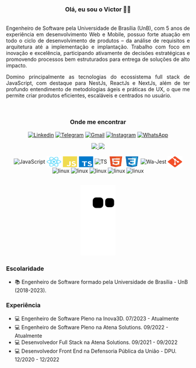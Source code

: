 

<div  align="center">
  
### Olá, eu sou o Victor 👋🏿 
</div>

</br>
<div style="text-align: justify">
Engenheiro de Software pela Universidade de Brasília (UnB), com 5 anos de experiência em desenvolvimento Web e Mobile, possuo forte atuação em todo o ciclo de desenvolvimento de produtos – da análise de requisitos e arquitetura até a implementação e implantação. Trabalho com foco em inovação e excelência, participando ativamente de decisões estratégicas e promovendo processos bem estruturados para entrega de soluções de alto impacto.

Domino principalmente as tecnologias do ecossistema full stack de JavaScript, com destaque para NestJs, ReactJs e NextJs, além de ter profundo entendimento de metodologias ágeis e práticas de UX, o que me permite criar produtos eficientes, escaláveis e centrados no usuário.

  </div>
</br>

<div  align="center">
  
### Onde me encontrar 
[![Linkedin](https://img.shields.io/badge/LinkedIn-0077B5?style=for-the-badge&logo=linkedin&logoColor=white)](https://www.linkedin.com/in/victorsamuelengenharia/)
[![Telegram](https://img.shields.io/badge/Telegram-2CA5E0?style=for-the-badge&logo=telegram&logoColor=white)](https://t.me/victordsantoss)
[![Gmail](https://img.shields.io/badge/Gmail-D14836?style=for-the-badge&logo=gmail&logoColor=white)](mailto:victor.samuelsantoss@gmail.com)
[![Instagram](https://img.shields.io/badge/Instagram-E4405F?style=for-the-badge&logo=instagram&logoColor=white)](https://www.instagram.com/victordsantoss/)
[![WhatsApp](https://img.shields.io/badge/WhatsApp-25D366?style=for-the-badge&logo=whatsapp&logoColor=white)](https://api.whatsapp.com/send?phone=5561985018286&text=Ol%C3%A1%2C%20Victor.%20Te%20encontrei%20pelo%20GitHub%20e%20gostaria%20de%20falar%20com%20voc%C3%AA.%20)
</div>

<div  align="center">
  <a href="https://github.com/victordsantoss">
    <img height="150em" src="https://github-readme-stats.vercel.app/api?username=victordsantoss&count_private=true&include_all_commits=true&show_icons=true&theme=dracula&hide_border=false&show_owner=true"/>
    <img height="150em" src="https://github-readme-stats.vercel.app/api/top-langs/?username=victordsantoss&theme=dracula&hide_border=false&&layout=compact"/>
  </a>
</div>

<div align="center" valign="top"><br>
  <img align="center" alt="JavaScript" height="30" width="40" src="https://cdn.jsdelivr.net/gh/devicons/devicon/icons/nodejs/nodejs-original.svg">
  <img align="center" alt="React" height="30" width="40" src="https://raw.githubusercontent.com/devicons/devicon/master/icons/react/react-original.svg">
  <img align="center" alt="Js" height="30" width="40" src="https://raw.githubusercontent.com/devicons/devicon/master/icons/javascript/javascript-plain.svg">
  <img align="center" alt="TS" height="30" width="40" src="https://raw.githubusercontent.com/devicons/devicon/master/icons/typescript/typescript-plain.svg">
 <img align="center" alt="TS" height="30" width="40" src="https://cdn.jsdelivr.net/gh/devicons/devicon/icons/cplusplus/cplusplus-original.svg" />
  <img align="center" alt="HTML" height="30" width="40" src="https://raw.githubusercontent.com/devicons/devicon/master/icons/html5/html5-original.svg">
  <img align="center" alt="CSS" height="30" width="40" src="https://raw.githubusercontent.com/devicons/devicon/master/icons/css3/css3-original.svg">
  <img align="center" alt="Wa-Jest" height="30" width="40" src="https://cdn.jsdelivr.net/gh/devicons/devicon/icons/jest/jest-plain.svg">
  <img align="center" alt="git" height="30" width="40" src="https://raw.githubusercontent.com/devicons/devicon/master/icons/git/git-original.svg">
  <img align="center" alt="linux" height="30" width="40" src="https://cdn.jsdelivr.net/gh/devicons/devicon/icons/mysql/mysql-original.svg">
  <img align="center" alt="linux" height="30" width="40" src="https://cdn.jsdelivr.net/gh/devicons/devicon/icons/firebase/firebase-plain.svg">
  <img align="center" alt="linux" height="30" width="40" src="https://cdn.jsdelivr.net/gh/devicons/devicon/icons/docker/docker-original.svg" />
  <img align="center" alt="linux" height="30" width="40" src="https://cdn.jsdelivr.net/gh/devicons/devicon/icons/bootstrap/bootstrap-original.svg" />
  <img align="center" alt="linux" height="30" width="40" src="https://cdn.jsdelivr.net/gh/devicons/devicon/icons/mongodb/mongodb-original.svg" />
</div><br>

<div align="center">
  
  ![Snake animation](https://github.com/victordsantoss/victordsantoss/blob/output/github-contribution-grid-snake.svg)
</div>

### Escolaridade 
- :books: Engenheiro de Software formado pela Universidade de Brasília - UnB (2018-2023).

### Experiência
- :computer: Engenheiro de Software Pleno na Inova3D. 07/2023 - Atualmente
- :computer: Engenheiro de Software Pleno na Atena Solutions. 09/2022 - Atualmente
- :computer: Desenvolvedor Full Stack na Atena Solutions. 09/2021 - 09/2022
- :computer: Desenvolvedor Front End na Defensoria Pública da União - DPU. 12/2020 - 12/2022
